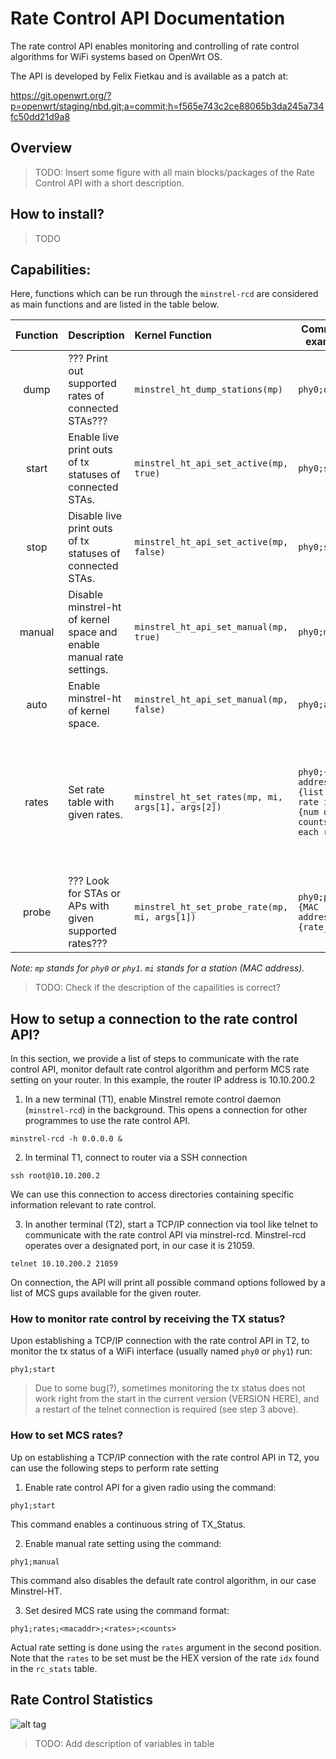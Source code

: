 # Rate Control API Documentation 

The rate control API enables monitoring and controlling of rate control algorithms for WiFi systems based on OpenWrt OS. 

The API is developed by Felix Fietkau and is available as a patch at:

https://git.openwrt.org/?p=openwrt/staging/nbd.git;a=commit;h=f565e743c2ce88065b3da245a734fc50dd21d9a8


## Overview
> TODO: Insert some figure with all main blocks/packages of the Rate Control API with a short description.


## How to install?
> TODO

## Capabilities:

Here, functions which can be run through the `minstrel-rcd` are considered as main functions and are listed in the table below.

|Function|Description|Kernel Function|Command example|Additional Information|
|:------:|:----------|:--------------|---------------|----------------------|
|dump    |??? Print out supported rates of connected STAs???|`minstrel_ht_dump_stations(mp)`|`phy0;dump`||
|start   |Enable live print outs of tx statuses of connected STAs.|`minstrel_ht_api_set_active(mp, true)`|`phy0;start`||
|stop    |Disable live print outs of tx statuses of connected STAs.|`minstrel_ht_api_set_active(mp, false)`|`phy0;stop`||
|manual  |Disable minstrel-ht of kernel space and enable manual rate settings.|`minstrel_ht_api_set_manual(mp, true)`|`phy0;manual`||
|auto    |Enable minstrel-ht of kernel space.|`minstrel_ht_api_set_manual(mp, false)`|`phy0;auto`||
|rates   |Set rate table with given rates.|`minstrel_ht_set_rates(mp, mi, args[1], args[2])`|`phy0;{MAC address};{list of rate idxs};{num of counts for each rate}`|`args[1]` = list of rates seperated by `,` and `args[2]` = list of number of tries for a rate until choosing next rate.|
|probe   |??? Look for STAs or APs with given supported rates???|`minstrel_ht_set_probe_rate(mp, mi, args[1])`|`phy0;probe;{MAC address};{rate_idx}`|`args[1]` = list of rates supported by STA or AP???|

_Note: `mp` stands for `phy0` or `phy1`. `mi` stands for a station (MAC address)._

> TODO: Check if the description of the capailities is correct?

## How to setup a connection to  the rate control API?

In this section, we provide a list of steps to communicate with the rate control API, monitor default rate control algorithm and perform MCS rate setting on your router. In this example, the router IP address is 10.10.200.2

  1. In a new terminal (T1), enable Minstrel remote control daemon (`minstrel-rcd`) in the background. This opens a connection for other programmes to use the rate control API.
  ```
  minstrel-rcd -h 0.0.0.0 &
  ```
    
  2. In terminal T1, connect to router via a SSH connection
  ```
  ssh root@10.10.200.2
  ```
  We can use this connection to access directories containing specific information relevant to rate control.
  
  3. In another terminal (T2), start a TCP/IP connection via tool like telnet to communicate with the rate control API via minstrel-rcd. Minstrel-rcd operates over a designated port, in our case it is 21059.
  ```
  telnet 10.10.200.2 21059
  ```
  On connection, the API will print all possible command options followed by a list of MCS gups available for the given router. 

### How to monitor rate control by receiving the TX status?

Upon establishing a TCP/IP connection with the rate control API in T2, to monitor the tx status of a WiFi interface (usually named `phy0` or `phy1`) run:
  ```
  phy1;start
  ```
  > Due to some bug(?), sometimes monitoring the tx status does not work right from the start in the current version (VERSION HERE), and a restart of the telnet connection is required (see step 3 above).

### How to set MCS rates?

Up on establishing a TCP/IP connection with the rate control API in T2, you can use the following steps to perform rate setting
  
  1. Enable rate control API for a given radio using the command:
  ```
  phy1;start
  ```
  This command enables a continuous string of TX_Status.
       
  2. Enable manual rate setting using the command:
  ```
  phy1;manual
  ```
  This command also disables the default rate control algorithm, in our case Minstrel-HT.
    
  3. Set desired MCS rate using the command format:
  ```
  phy1;rates;<macaddr>;<rates>;<counts>
  ```    
  Actual rate setting is done using the `rates` argument in the second position. Note that the `rates` to be set must be the HEX version of the rate `idx` found in the `rc_stats` table.
     

## Rate Control Statistics



![alt tag](https://cryptpad.fr/file/#/2/file/RpjMy4WGupnh5KN-filC8APG/)
  
  
> TODO: Add description of variables in table
     
    

 
 
 
 
 
 
 
 
 
 
 
 
 
 

